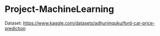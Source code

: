 # Project-MachineLearning

Dataset: https://www.kaggle.com/datasets/adhurimquku/ford-car-price-prediction
